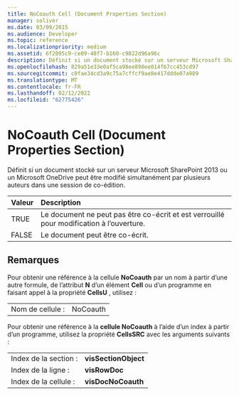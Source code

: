```yaml
---
title: NoCoauth Cell (Document Properties Section)
manager: soliver
ms.date: 03/09/2015
ms.audience: Developer
ms.topic: reference
ms.localizationpriority: medium
ms.assetid: 6f2095c9-ce09-48f7-b160-c9822d96a96c
description: Définit si un document stocké sur un serveur Microsoft SharePoint 2013 ou un Microsoft OneDrive peut être modifié simultanément par plusieurs auteurs dans une session de co-édition.
ms.openlocfilehash: 829a51e33e0af5ca98ee898ee014f67cc453cd97
ms.sourcegitcommit: c0fae34cd3a9c75a7cffcf9ae8e417ddde07a989
ms.translationtype: MT
ms.contentlocale: fr-FR
ms.lasthandoff: 02/12/2022
ms.locfileid: "62775426"
---
```

# <a name="nocoauth-cell-document-properties-section"></a>NoCoauth Cell (Document Properties Section)

Définit si un document stocké sur un serveur Microsoft SharePoint 2013 ou un Microsoft OneDrive peut être modifié simultanément par plusieurs auteurs dans une session de co-édition.
  
|**Valeur**|**Description**|
|:-----|:-----|
|TRUE  <br/> |Le document ne peut pas être co-écrit et est verrouillé pour modification à l’ouverture. |
|FALSE  <br/> |Le document peut être co-écrit. |
   
## <a name="remarks"></a>Remarques

Pour obtenir une référence à la cellule **NoCoauth** par un nom à partir d’une autre formule, de l’attribut **N** d’un élément **Cell** ou d’un programme en faisant appel à la propriété **CellsU** , utilisez : 
  
|||
|:-----|:-----|
| Nom de cellule :  <br/> | NoCoauth  <br/> |
   
Pour obtenir une référence à la **cellule NoCoauth** à l’aide d’un index à partir d’un programme, utilisez la propriété **CellsSRC** avec les arguments suivants : 
  
|||
|:-----|:-----|
| Index de la section :  <br/> |**visSectionObject** <br/> |
| Index de la ligne :  <br/> |**visRowDoc** <br/> |
| Index de la cellule :  <br/> |**visDocNoCoauth** <br/> |
   

